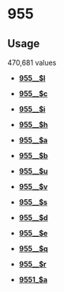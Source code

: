 # 955

## Usage

470,681 values

-   **[955\_\_$l](../../tags/955/955__l-1.md)**  

-   **[955\_\_$c](../../tags/955/955__c-2.md)**  

-   **[955\_\_$i](../../tags/955/955__i-3.md)**  

-   **[955\_\_$h](../../tags/955/955__h-4.md)**  

-   **[955\_\_$a](../../tags/955/955__a-5.md)**  

-   **[955\_\_$b](../../tags/955/955__b-6.md)**  

-   **[955\_\_$u](../../tags/955/955__u-7.md)**  

-   **[955\_\_$v](../../tags/955/955__v-8.md)**  

-   **[955\_\_$s](../../tags/955/955__s-9.md)**  

-   **[955\_\_$d](../../tags/955/955__d-10.md)**  

-   **[955\_\_$e](../../tags/955/955__e-11.md)**  

-   **[955\_\_$q](../../tags/955/955__q-12.md)**  

-   **[955\_\_$r](../../tags/955/955__r-13.md)**  

-   **[9551\_$a](../../tags/955/9551_a-14.md)**  


